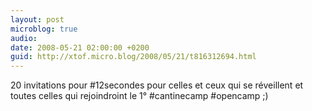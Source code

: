 ```yaml
---
layout: post
microblog: true
audio: 
date: 2008-05-21 02:00:00 +0200
guid: http://xtof.micro.blog/2008/05/21/t816312694.html
---
```

20 invitations pour #12secondes pour celles et ceux qui se réveillent et toutes celles qui rejoindroint le 1° #cantinecamp #opencamp ;)
